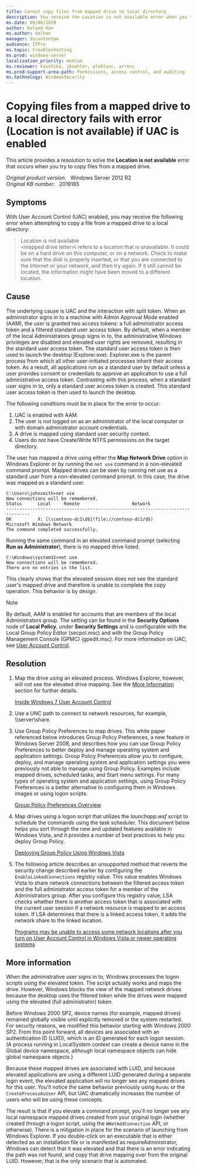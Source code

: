 ```yaml
---
title: Cannot copy files from mapped drive to local directory
description: You receive the Location is not available error when you try to copy files from a mapped drive to a local directory.
ms.date: 09/08/2020
author: Deland-Han
ms.author: delhan
manager: dscontentpm
audience: ITPro
ms.topic: troubleshooting
ms.prod: windows-server
localization_priority: medium
ms.reviewer: kaushika, jkuehler, pleblanc, arrenc
ms.prod-support-area-path: Permissions, access control, and auditing
ms.technology: WindowsSecurity
---
```

# Copying files from a mapped drive to a local directory fails with error (Location is not available) if UAC is enabled

This article provides a resolution to solve the **Location is not available** error that occurs when you try to copy files from a mapped drive.

_Original product version:_ &nbsp; Windows Server 2012 R2  
_Original KB number:_ &nbsp; 2019185

## Symptoms

With User Account Control (UAC) enabled, you may receive the following error when attempting to copy a file from a mapped drive to a local directory:

> Location is not available  
\<mapped drive letter>\ refers to a location that is unavailable. It could be on a hard drive on this computer, or on a network. Check to make sure that the disk is properly inserted, or that you are connected to the Internet or your network, and then try again. If it still cannot be located, the information might have been moved to a different location.

## Cause

The underlying cause is UAC and the interaction with split token. When an administrator signs in to a machine with Admin Approval Mode enabled (AAM), the user is granted two access tokens: a full administrator access token and a filtered standard user access token. By default, when a member of the local Administrators group signs in to, the administrative Windows privileges are disabled and elevated user rights are removed, resulting in the standard user access token. The standard user access token is then used to launch the desktop (Explorer.exe). Explorer.exe is the parent process from which all other user-initiated processes inherit their access token. As a result, all applications run as a standard user by default unless a user provides consent or credentials to approve an application to use a full administrative access token. Contrasting with this process, when a standard user signs in to, only a standard user access token is created. This standard user access token is then used to launch the desktop.

The following conditions must be in place for the error to occur:

1. UAC is enabled with AAM.
2. The user is not logged on as an administrator of the local computer or with domain administrator account credentials.
3. A drive is mapped using standard user security context.
4. Users do not have Create/Write NTFS permissions on the target directory.

The user has mapped a drive using either the **Map Network Drive** option in Windows Explorer or by running the `net use` command in a non-elevated command prompt. Mapped drives can be seen by running net use as a standard user from a non-elevated command prompt. In this case, the drive was mapped as a standard user.

```console
C:\Users\johnsmith>net use
New connections will be remembered.
Status      Local     Remote                    Network
-------------------------------------------------------------------------------
OK          X: [\\contoso-dc1\d$](file://contoso-dc1/d$)               Microsoft Windows Network
The command completed successfully.
```

Running the same command in an elevated command prompt (selecting **Run as Administrator**), there is no mapped drive listed.

```console
C:\Windows\system32>net use
New connections will be remembered.
There are no entries in the list.
```

This clearly shows that the elevated session does not see the standard user's mapped drive and therefore is unable to complete the copy operation. This behavior is by design.

> [!NOTE]
> By default, AAM is enabled for accounts that are members of the local Administrators group. The setting can be found in the **Security Options** node of **Local Policy**, under **Security Settings** and is configurable with the Local Group Policy Editor (secpol.msc) and with the Group Policy Management Console (GPMC) (gpedit.msc). For more information on UAC, see [User Account Control](/previous-versions/windows/it-pro/windows-server-2008-R2-and-2008/cc772207(v=ws.10)).

## Resolution

1. Map the drive using an elevated process. Windows Explorer, however, will not see the elevated drive mapping. See the [More Information](#more-information) section for further details.

   [Inside Windows 7 User Account Control](/previous-versions/technet-magazine/dd822916(v=msdn.10))

2. Use a UNC path to connect to network resources, for example, \\\server\share.

3. Use Group Policy Preferences to map drives. This white paper referenced below introduces Group Policy Preferences, a new feature in Windows Server 2008, and describes how you can use Group Policy Preferences to better deploy and manage operating system and application settings. Group Policy Preferences allow you to configure, deploy, and manage operating system and application settings you were previously not able to manage using Group Policy. Examples include mapped drives, scheduled tasks, and Start menu settings. For many types of operating system and application settings, using Group Policy Preferences is a better alternative to configuring them in Windows images or using logon scripts.

   [Group Policy Preferences Overview](/previous-versions/windows/it-pro/windows-server-2012-r2-and-2012/dn581922(v=ws.11))

4. Map drives using a logon script that utilizes the *launchapp.wsf* script to schedule the commands using the task scheduler. This document below helps you sort through the new and updated features available in Windows Vista, and it provides a number of best practices to help you deploy Group Policy.

   [Deploying Group Policy Using Windows Vista](/previous-versions/windows/it-pro/windows-vista/cc766208(v=ws.10))

5. The following article describes an unsupported method that reverts the security change described earlier by configuring the `EnableLinkedConnections` registry value. This value enables Windows Vista to share network connections between the filtered access token and the full administrator access token for a member of the Administrators group. After you configure this registry value, LSA checks whether there is another access token that is associated with the current user session if a network resource is mapped to an access token. If LSA determines that there is a linked access token, it adds the network share to the linked location.

   [Programs may be unable to access some network locations after you turn on User Account Control in Windows Vista or newer operating systems](https://support.microsoft.com/help/937624)

## More information

When the administrative user signs in to, Windows processes the logon scripts using the elevated token. The script actually works and maps the drive. However, Windows blocks the view of the mapped network drives because the desktop uses the filtered token while the drives were mapped using the elevated (full administrator) token.

Before Windows 2000 SP2, device names (for example, mapped drives) remained globally visible until explicitly removed or the system restarted. For security reasons, we modified this behavior starting with Windows 2000 SP2. From this point forward, all devices are associated with an authentication ID (LUID), which is an ID generated for each logon session. (A process running in LocalSystem context can create a device name in the Global device namespace, although local namespace objects can hide global namespace objects.)

Because these mapped drives are associated with LUID, and because elevated applications are using a different LUID generated during a separate login event, the elevated application will no longer see any mapped drives for this user. You'll notice the same behavior previously using `RunAs` or the `CreateProcessAsUser` API, but UAC dramatically increases the number of users who will be using these concepts.

The result is that if you elevate a command prompt, you'll no longer see any local namespace mapped drives created from your original login (whether created through a logon script, using the `WNetAddConnection` API, or otherwise). There is a mitigation in place for the scenario of launching from Windows Explorer. If you double-click on an executable that is either detected as an installation file or is manifested as requireAdministrator, Windows can detect that it was elevated and that there is an error indicating the path was not found, and copy that drive mapping over from the original LUID. However, that is the only scenario that is automated.

